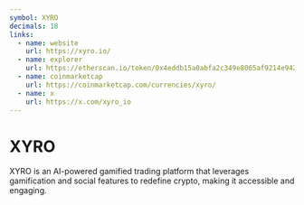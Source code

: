 ```yaml
---
symbol: XYRO
decimals: 18
links:
  - name: website
    url: https://xyro.io/
  - name: explorer
    url: https://etherscan.io/token/0x4eddb15a0abfa2c349e8065af9214e942d9a6d36
  - name: coinmarketcap
    url: https://coinmarketcap.com/currencies/xyro/
  - name: x
    url: https://x.com/xyro_io
---
```


# XYRO

XYRO is an AI-powered gamified trading platform that leverages gamification and social features to redefine crypto, making it accessible and engaging.
